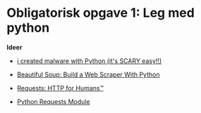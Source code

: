 # Obligatorisk opgave 1: Leg med python


**Ideer**
* [i created malware with Python (it's SCARY easy!!)](https://www.youtube.com/watch?v=UtMMjXOlRQc)

* [Beautiful Soup: Build a Web Scraper With Python](https://realpython.com/beautiful-soup-web-scraper-python/)

* [Requests: HTTP for Humans™](https://requests.readthedocs.io/en/latest/)
* [Python Requests Module](https://www.w3schools.com/python/module_requests.asp)